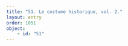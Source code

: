 ```yaml
---
title: "51. Le costume historique, vol. 2."
layout: entry
order: 1051
object:
    - id: "51"
---
```


